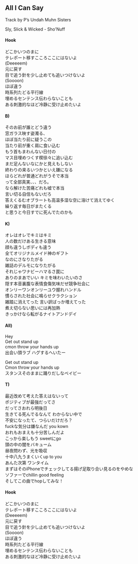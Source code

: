 ## All I Can Say

Track by P’s Undah Muhn Sisters

Sly, Slick & Wicked - Sho'Nuff

#### Hook

どこかいつのまに  
テレポート移すこころここにはないよ  
(Deeeeem)  
元に戻す  
目で追う針を少し止めても追いつけないよ  
(Soooon)  
ほぼ違う  
時系列たどる平行線  
埋めるセンテンス伝わらないことも  
ある刺激的なほど冷静に受け止めたいよ  

#### B)

そのお前が誰とどう違う  
窓ガラス映す姿濁る、  
ほぼ当たり前に疑うこの  
当たり前が重く肩に食い込む  
もう首もまわんない日付の  
マス目埋めつくす楔徐々に追い込む  
まだ足んないなにかと見えもしない  
終わりの来るいつかといえ嫌になる  
ほらどれが普通どれがうそで本当  
って全部真実、、、だろ。  
なら解けた苦痛どれも嘘で本当  
言い切る自信もないだろ  
答えくるむオブラートも高温多湿な空に溶けて消えてゆく  
繰り返す毎日がまたくる  
と思うと今日すでに死んでたのかも  

#### K)

オレはオレでキミはキミ  
人の数だけある生きる意味  
顔も違うしボディも違う  
全てオリジナルメイド神のギフト  
なのにさなりたがる  
雑誌のデルモになりたがる  
それじゃワナビーハマるさ罠に  
ありのまあでいい キミを味わいたいのさ  
隠す本音裏腹な表情食傷気味だぜ競争社会に  
オンリーワンオンリーユウ握れハンドル  
慣らされた社会に鳴らせクラクション  
雑踏に消えてった 言い訳ばっか増えてった  
煮え切らない思いには再加熱  
きっかけなら転がるナイトアンドデイ  

#### All)

Hey  
Get out stand up  
cmon throw your hands up  
出会い頭ラブ ハグするへいたー  

Get out stand up  
Cmon throw your hands up  
スタンスそのままに踊りだしなベイビー  


#### T)

最近改めて考えた答えはないって  
ポジティブが最強だってさ  
だってさおれら明後日  
生きてる死んでるなんて わからない中で  
不安になったて、つらいだけだろ？  
fuckな気分は嫌なんだ you kown  
おれもおまえも十分苦しんだよ  
こっから楽しもう sweetにgo  
頭の中の闇をバキューム  
昼夜問わず、光を吸収  
十中八九うまくいくup to you  
あんた次第 ワンタイム  
まずはそのiPhoneでチェックしてる揚げ足取り合い見るのをやめな  
ソファーでchillin good feeling  
そしてこの曲でhopしてみな！  

#### Hook

どこかいつのまに  
テレポート移すこころここにはないよ  
(Deeeeem)  
元に戻す  
目で追う針を少し止めても追いつけないよ  
(Soooon)  
ほぼ違う  
時系列たどる平行線  
埋めるセンテンス伝わらないことも  
ある刺激的なほど冷静に受け止めたいよ  
